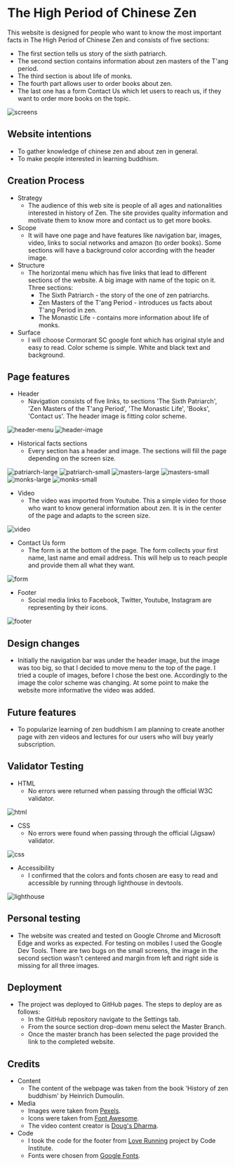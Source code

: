 # The High Period of Chinese Zen
This website is designed for people who want to know the most important facts in The High Period of Chinese Zen and consists of five sections:
- The first section tells us story of the sixth patriarch.
- The second section contains information about zen masters of the T'ang period.
- The third section is about life of monks.
- The fourth part allows user to order books about zen.
- The last one has a form Contact Us which let users to reach us, if they want to order more books on the topic.

![screens](/Readme-content/am-i-responsive.png)

## Website intentions
- To gather knowledge of chinese zen and about zen in general.
- To make people interested in learning buddhism.

## Creation Process
- Strategy
    - The audience of this web site is people of all ages and nationalities interested in history of Zen. The site provides quality information and motivate them to know more and contact us to get more books.
- Scope
  - It will have one page and have features like navigation bar, images, video, links to social networks and amazon (to order books). Some sections will have a background color according with the header image.
- Structure
  - The horizontal menu which has five links that lead to different sections of the website. A big image with name of the topic on it. Three sections:
    - The Sixth Patriarch - the story of the one of zen patriarchs.
    - Zen Masters of the T'ang Period - introduces us facts about T'ang Period in zen.
    - The Monastic Life - contains more information about life of monks.
- Surface
  - I will choose Cormorant SC google font which has original style and easy to read. Color scheme is simple. White and black text and background.

## Page features
- Header
  - Navigation consists of five links, to sections 'The Sixth Patriarch', 'Zen Masters of the T'ang Period', 'The Monastic Life', 'Books', 'Contact us'. The header image is fitting color scheme.

![header-menu](/Readme-content/menu.png)
![header-image](/Readme-content/buddha.jpg)

- Historical facts sections
  - Every section has a header and image. The sections will fill the page depending on the screen size.

![patriarch-large](/Readme-content/patriarch-large.png)
![patriarch-small](/Readme-content/patriarch-small.png)
![masters-large](/Readme-content/masters-large.png)
![masters-small](/Readme-content/masters-small.png)
![monks-large](/Readme-content/monks-large.png)
![monks-small](/Readme-content/monks-small.png)

- Video
  - The video was imported from Youtube. This a simple video for those who want to know general information about zen. It is in the center of the page and adapts to the screen size.

![video](/Readme-content/video.png)

- Contact Us form
  - The form is at the bottom of the page. The form collects your first name, last name and email address. This will help us to reach people and provide them all what they want.

![form](/Readme-content/contact-us.png)

- Footer
  - Social media links to Facebook, Twitter, Youtube, Instagram are representing by their icons.

![footer](/Readme-content/social-media.png)

## Design changes
- Initially the navigation bar was under the header image, but the image was too big, so that I decided to move menu to the top of the page. I tried a couple of images, before I chose the best one. Accordingly to the image the color scheme was changing. At some point to make the website more informative the video was added.

## Future features
- To popularize learning of zen buddhism I am planning to create another page with zen videos and lectures for our users who will buy yearly subscription.

## Validator Testing
- HTML
  - No errors were returned when passing through the official W3C validator.

![html](/Readme-content/html-valid.png)

- CSS
  - No errors were found when passing through the official (Jigsaw) validator.

![css](/Readme-content/css-valid.png)

- Accessibility
  - I confirmed that the colors and fonts chosen are easy to read and accessible by running through lighthouse in devtools.

![lighthouse](/Readme-content/lighthouse.png)

## Personal testing
- The website was created and tested on Google Chrome and Microsoft Edge and works as expected. For testing on mobiles I used the Google Dev Tools. There are two bugs on the small screens, the image in the second section wasn't centered and margin from left and right side is missing for all three images.

## Deployment
- The project was deployed to GitHub pages. The steps to deploy are as follows:
  - In the GitHub repository navigate to the Settings tab.
  - From the source section drop-down menu select the Master Branch.
  - Once the master branch has been selected the page provided the link to the completed website.

## Credits
- Content
  - The content of the webpage was taken from the book 'History of zen buddhism' by Heinrich Dumoulin.
- Media
  - Images were taken from [Pexels](https://www.pexels.com/).
  - Icons were taken from [Font Awesome](https://fontawesome.com/).
  - The video content creator is [Doug's Dharma](https://www.youtube.com/c/DougsDharma).
- Code
  - I took the code for the footer from [Love Running](https://learn.codeinstitute.net/sandbox/api/challenges/601194c939e147dad663b867/files/signup.html) project by Code Institute.
  - Fonts were chosen from [Google Fonts](https://fonts.google.com/).